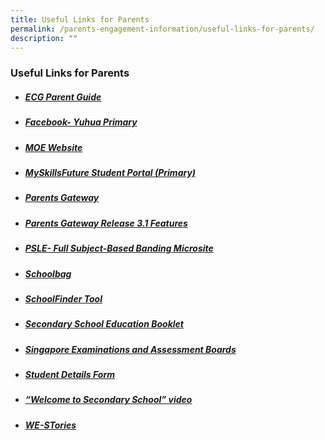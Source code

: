 ```yaml
---
title: Useful Links for Parents
permalink: /parents-engagement-information/useful-links-for-parents/
description: ""
---
```

### Useful Links for Parents


    
*   ##### [ECG Parent Guide](https://go.gov.sg/parent-guide)
    
*   ##### [Facebook- Yuhua Primary](https://www.facebook.com/yuhuaprimaryschool)
    
*   ##### [MOE Website](http://www.moe.gov.sg/)
    
*   ##### [MySkillsFuture Student Portal (Primary)](https://go.gov.sg/exploreschools%20by%20end%20March%202022)
    
*   ##### [Parents Gateway](https://pg.moe.edu.sg/)
    
*   ##### [Parents Gateway Release 3.1 Features](https://youtu.be/PCM5o8jAncc)
    
*   ##### [PSLE- Full Subject-Based Banding Microsite](https://go.gov.sg/pslefsbb)
    
*   ##### [Schoolbag](http://www.schoolbag.sg/)
    
*   ##### [SchoolFinder Tool](https://moe.gov.sg/schoolfinder)
    
*   ##### [Secondary School Education Booklet](https://go.gov.sg/psle-sec-sch-brochure)
    
*   ##### [Singapore Examinations and Assessment Boards](https://www.seab.gov.sg/home/examinations/psle)

*  ##### [Student Details Form](https://pg.moe.edu.sg/forms/sdf)

*   ##### [“Welcome to Secondary School” video](https://go.gov.sg/welcome-to-secondary-school)  
      
    
*   ##### [WE-STories](https://www.yuhuapri.moe.edu.sg/westories)